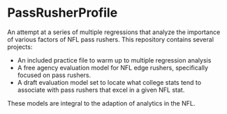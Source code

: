 # PassRusherProfile
An attempt at a series of multiple regressions that analyze the importance of various factors of NFL pass rushers.
This repository contains several projects:
- An included practice file to warm up to multiple regression analysis
- A free agency evaluation model for NFL edge rushers, specifically focused on pass rushers.
- A draft evaluation model set to locate what college stats tend to associate with pass rushers that excel in a given NFL stat.

These models are integral to the adaption of analytics in the NFL.
